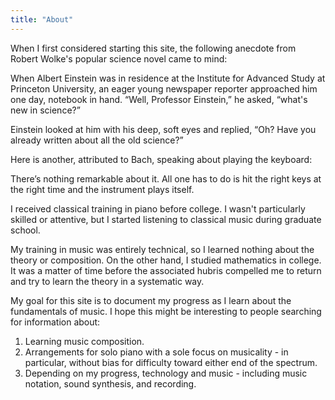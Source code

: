 ```yaml
---
title: "About"
---
```


When I first considered starting this site, the following anecdote from Robert Wolke's popular science novel came to mind:

<div class="media">
<p>When Albert Einstein was in residence at the Institute for Advanced Study at Princeton University, an eager young newspaper reporter approached him one day, notebook in hand. “Well, Professor Einstein,” he asked, “what's new in science?”</p>
  
<p>Einstein looked at him with his deep, soft eyes and replied, “Oh? Have you already written about all the old science?”</p>
</div>

Here is another, attributed to Bach, speaking about playing the keyboard:

<div class="media">
<p>There’s nothing remarkable about it. All one has to do is hit the right keys at the right time and the instrument plays itself.</p>
</div>

I received classical training in piano before college. I wasn't particularly skilled or attentive, but I started listening to classical music during graduate school. 

My training in music was entirely technical, so I learned nothing about the theory or composition. On the other hand, I studied mathematics in college. It was a matter of time before the associated hubris compelled me to return and try to learn the theory in a systematic way.

My goal for this site is to document my progress as I learn about the fundamentals of music. I hope this might be interesting to people searching for information about:

1. Learning music composition.
2. Arrangements for solo piano with a sole focus on musicality - in particular, without bias for difficulty toward either end of the spectrum.
3. Depending on my progress, technology and music - including music notation, sound synthesis, and recording.

